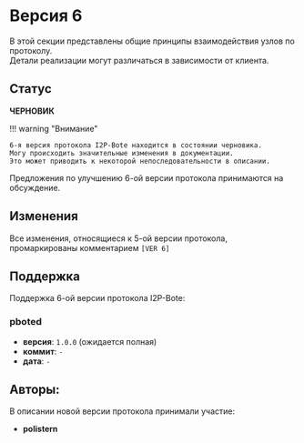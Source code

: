 # Версия 6

В этой секции представлены общие принципы взаимодействия узлов по протоколу.  
Детали реализации могут различаться в зависимости от клиента.

## Статус

**ЧЕРНОВИК**

!!! warning "Внимание"

    6-я версия протокола I2P-Bote находится в состоянии черновика.
    Могу происходить значительные изменения в документации.
    Это может приводить к некоторой непоследовательности в описании.

Предложения по улучшению 6-ой версии протокола принимаются на обсуждение.

## Изменения

Все изменения, относящиеся к 5-ой версии протокола, промаркированы комментарием `[VER 6]`

## Поддержка

Поддержка 6-ой версии протокола I2P-Bote:

### pboted

- **версия**: `1.0.0` (ожидается полная)
- **коммит**: `-`
- **дата**: `-`

## Авторы:

В описании новой версии протокола принимали участие:

- **polistern**
